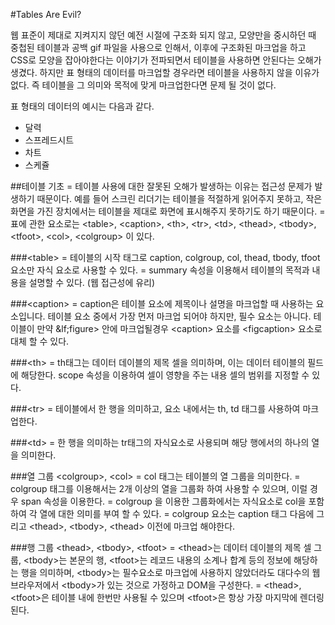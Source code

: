 #Tables Are Evil?

웹 표준이 제대로 지켜지지 않던 예전 시절에 구조화 되지 않고, 모양만을 중시하던 때 중첩된 테이블과 공백 gif 파일을 사용으로 인해서, 이후에 구조화된 마크업을 하고 CSS로 모양을 잡아야한다는 이야기가 전파되면서 테이블을 사용하면 안된다는 오해가 생겼다.
하지만 표 형태의 데이터를 마크업할 경우라면 테이블을 사용하지 않을 이유가 없다. 즉 테이블을 그 의미와 목적에 맞게 마크업한다면 문제 될 것이 없다.

표 형태의 데이터의 예시는 다음과 같다.
<ul>
	<li>달력</li>
	<li>스프레드시트</li>
	<li>차트</li>
	<li>스케쥴</li>
</ul>

##테이블 기초
 = 테이블 사용에 대한 잘못된 오해가 발생하는 이유는 접근성 문제가 발생하기 때문이다. 예를 들어 스크린 리더기는 테이블을 적절하게 읽어주지 못하고, 작은 화면을 가진 장치에서는 테이블을 제대로 화면에 표시해주지 못하기도 하기 때문이다.
 = 표에 관한 요소로는 &lt;table&gt;, &lt;caption&gt;, &lt;th&gt;, &lt;tr&gt;, &lt;td&gt;, &lt;thead&gt;, &lt;tbody&gt;, &lt;tfoot&gt;, &lt;col&gt;, &lt;colgroup&gt; 이 있다.

###&lt;table&gt;
  = 테이블의 시작 태그로 caption, colgroup, col, thead, tbody, tfoot 요소만 자식 요소로 사용할 수 있다.
  = summary 속성을 이용해서 테이블의 목적과 내용을 설명할 수 있다. (웹 접근성에 유리)

###&lt;caption&gt;
  = caption은 테이블 요소에 제목이나 설명을 마크업할 때 사용하는 요소입니다. 테이블 요소 중에서 가장 먼저 마크업 되어야 하지만, 필수 요소는 아니다. 테이블이 만약 &lf;figure&gt; 안에 마크업될경우 &lt;caption&gt; 요소를 &lt;figcaption&gt; 요소로 대체 할 수 있다.

###&lt;th&gt;
  = th태그는 데이터 데이블의 제목 셀을 의미하며, 이는 데이터 테이블의 필드에 해당한다. scope 속성을 이용하여 셀이 영향을 주는 내용 셀의 범위를 지정할 수 있다.

###&lt;tr&gt;
  = 테이블에서 한 행을 의미하고, 요소 내에서는 th, td 태그를 사용하여 마크업한다.

###&lt;td&gt;
  = 한 행을 의미하는 tr태그의 자식요소로 사용되며 해당 행에서의 하나의 열을 의미한다.

###열 그룹 &lt;colgroup&gt;, &lt;col&gt;
  = col 태그는 테이블의 열 그룹을 의미한다.
  = colgroup 태그를 이용해서는 2개 이상의 열을 그룹화 하여 사용할 수 있으며, 이럴 경우 span 속성을 이용한다.
  = colgroup 을 이용한 그룹화에서는 자식요소로 col을 포함하여 각 열에 대한 의미를 부여 할 수 있다.
  = colgroup 요소는 caption 태그 다음에 그리고 &lt;thead&gt;, &lt;tbody&gt;, &lt;thead&gt; 이전에 마크업 해야한다.

###행 그룹 &lt;thead&gt;, &lt;tbody&gt;, &lt;tfoot&gt;
  = &lt;thead&gt;는 데이터 데이블의 제목 셀 그룹, &lt;tbody&gt;는 본문의 행, &lt;tfoot&gt;는 레코드 내용의 소계나 합계 등의 정보에 해당하는 행을 의미하며, &lt;tbody&gt;는 필수요소로 마크업에 사용하지 않았더라도 대다수의 웹 브라우저에서 &lt;tbody&gt;가 있는 것으로 가정하고 DOM을 구성한다.
  = &lt;thead&gt;, &lt;tfoot&gt;은 테이블 내에 한번만 사용될 수 있으며 &lt;tfoot&gt;은 항상 가장 마지막에 렌더링 된다.

